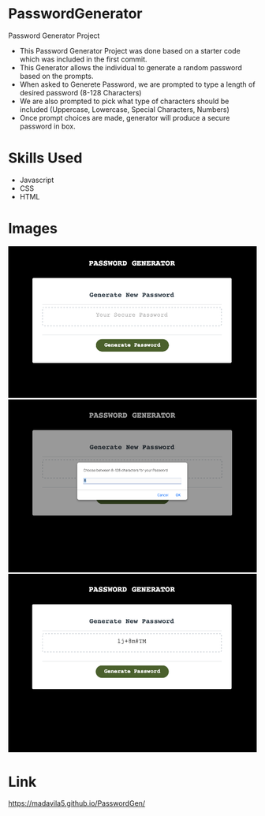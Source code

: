 # PasswordGenerator

Password Generator Project

- This Password Generator Project was done based on a starter code which was included in the first commit. 
- This Generator allows the individual to generate a random password based on the prompts.
- When asked to Generete Password, we are prompted to type a length of desired password (8-128 Characters)
- We are also prompted to pick what type of characters should be included (Uppercase, Lowercase, Special Characters, Numbers)
- Once prompt choices are made, generator will produce a secure password in box.

# Skills Used

- Javascript
- CSS
- HTML

# Images

<img src="images/Password1.png" alt="Password Generator Initial Screen">
<img src="images/Password2.png" alt="Password Generator Prompt">
<img src="images/Password3.png" alt="Password Generator Generated Password">

# Link
https://madavila5.github.io/PasswordGen/ 